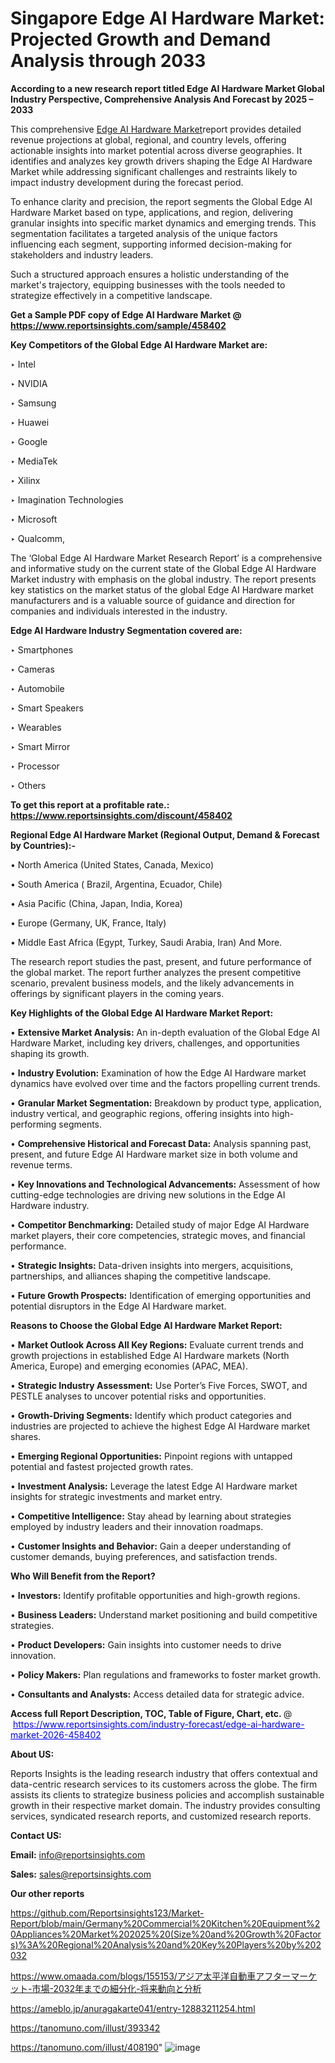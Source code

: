 # Singapore Edge AI Hardware Market: Projected Growth and Demand Analysis through 2033

<strong>According to a new research report titled Edge AI Hardware Market Global Industry Perspective, Comprehensive Analysis And Forecast by 2025 – 2033</strong>

This comprehensive <a href=https://www.reportsinsights.com/sample/458402>Edge AI Hardware Market</a>report provides detailed revenue projections at global, regional, and country levels, offering actionable insights into market potential across diverse geographies. It identifies and analyzes key growth drivers shaping the Edge AI Hardware Market while addressing significant challenges and restraints likely to impact industry development during the forecast period.

To enhance clarity and precision, the report segments the Global Edge AI Hardware Market based on type, applications, and region, delivering granular insights into specific market dynamics and emerging trends. This segmentation facilitates a targeted analysis of the unique factors influencing each segment, supporting informed decision-making for stakeholders and industry leaders.

Such a structured approach ensures a holistic understanding of the market's trajectory, equipping businesses with the tools needed to strategize effectively in a competitive landscape.

<strong>Get a Sample PDF copy of Edge AI Hardware Market </strong><strong>@<a href=https://www.reportsinsights.com/sample/458402 style=color:#0000ff;> https://www.reportsinsights.com/sample/458402</a></strong></font>

<strong>Key Competitors of the Global Edge AI Hardware Market are:</strong>

‣ Intel

‣ NVIDIA

‣ Samsung

‣ Huawei

‣ Google

‣ MediaTek

‣ Xilinx

‣ Imagination Technologies

‣ Microsoft

‣ Qualcomm,

The ‘Global Edge AI Hardware Market Research Report’ is a comprehensive and informative study on the current state of the Global Edge AI Hardware Market industry with emphasis on the global industry. The report presents key statistics on the market status of the global Edge AI Hardware market manufacturers and is a valuable source of guidance and direction for companies and individuals interested in the industry.

<strong>Edge AI Hardware Industry Segmentation covered are:</strong>

‣ Smartphones

‣ Cameras

‣ Automobile

‣ Smart Speakers

‣ Wearables

‣ Smart Mirror

‣ Processor

‣ Others

<strong>To get this report at a profitable rate.: <a href=https://www.reportsinsights.com/discount/458402 style=color:#0000ff;>https://www.reportsinsights.com/discount/458402</a></strong></font>

<strong>Regional Edge AI Hardware Market (Regional Output, Demand &amp; Forecast by Countries):-</strong>

• North America (United States, Canada, Mexico)

• South America ( Brazil, Argentina, Ecuador, Chile)

• Asia Pacific (China, Japan, India, Korea)

• Europe (Germany, UK, France, Italy)

• Middle East Africa (Egypt, Turkey, Saudi Arabia, Iran) And More.

The research report studies the past, present, and future performance of the global market. The report further analyzes the present competitive scenario, prevalent business models, and the likely advancements in offerings by significant players in the coming years.

<strong>Key Highlights of the Global Edge AI Hardware Market Report:</strong>

• <strong>Extensive Market Analysis:</strong> An in-depth evaluation of the Global Edge AI Hardware Market, including key drivers, challenges, and opportunities shaping its growth.

• <strong>Industry Evolution:</strong> Examination of how the Edge AI Hardware market dynamics have evolved over time and the factors propelling current trends.

• <strong>Granular Market Segmentation:</strong> Breakdown by product type, application, industry vertical, and geographic regions, offering insights into high-performing segments.

• <strong>Comprehensive Historical and Forecast Data:</strong> Analysis spanning past, present, and future Edge AI Hardware market size in both volume and revenue terms.

• <strong>Key Innovations and Technological Advancements:</strong> Assessment of how cutting-edge technologies are driving new solutions in the Edge AI Hardware industry.

• <strong>Competitor Benchmarking:</strong> Detailed study of major Edge AI Hardware market players, their core competencies, strategic moves, and financial performance.

• <strong>Strategic Insights:</strong> Data-driven insights into mergers, acquisitions, partnerships, and alliances shaping the competitive landscape.

• <strong>Future Growth Prospects:</strong> Identification of emerging opportunities and potential disruptors in the Edge AI Hardware market.

<strong>Reasons to Choose the Global Edge AI Hardware Market Report:</strong>

• <strong>Market Outlook Across All Key Regions:</strong> Evaluate current trends and growth projections in established Edge AI Hardware markets (North America, Europe) and emerging economies (APAC, MEA).

• <strong>Strategic Industry Assessment:</strong> Use Porter’s Five Forces, SWOT, and PESTLE analyses to uncover potential risks and opportunities.

• <strong>Growth-Driving Segments:</strong> Identify which product categories and industries are projected to achieve the highest Edge AI Hardware market shares.

• <strong>Emerging Regional Opportunities:</strong> Pinpoint regions with untapped potential and fastest projected growth rates.

• <strong>Investment Analysis:</strong> Leverage the latest Edge AI Hardware market insights for strategic investments and market entry.

• <strong>Competitive Intelligence:</strong> Stay ahead by learning about strategies employed by industry leaders and their innovation roadmaps.

• <strong>Customer Insights and Behavior:</strong> Gain a deeper understanding of customer demands, buying preferences, and satisfaction trends.

<strong>Who Will Benefit from the Report?</strong>

• <strong>Investors:</strong> Identify profitable opportunities and high-growth regions.

• <strong>Business Leaders:</strong> Understand market positioning and build competitive strategies.

• <strong>Product Developers:</strong> Gain insights into customer needs to drive innovation.

• <strong>Policy Makers:</strong> Plan regulations and frameworks to foster market growth.

• <strong>Consultants and Analysts:</strong> Access detailed data for strategic advice.
</ul>
<strong>Access full Report Description, TOC, Table of Figure, Chart, etc. </strong>@  <a href=https://www.reportsinsights.com/industry-forecast/edge-ai-hardware-market-2026-458402 style=color:#0000ff;>https://www.reportsinsights.com/industry-forecast/edge-ai-hardware-market-2026-458402</a></font>

<strong><strong>About US</strong>:</strong>

Reports Insights is the leading research industry that offers contextual and data-centric research services to its customers across the globe. The firm assists its clients to strategize business policies and accomplish sustainable growth in their respective market domain. The industry provides consulting services, syndicated research reports, and customized research reports.

<strong>Contact US:</strong>

<p class=""""><b>Email:</b> <a href=mailto:info@reportsinsights.com>info@reportsinsights.com</a></p>
<p class=""""><b>Sales:</b> <a href=mailto:sales@reportsinsights.com>sales@reportsinsights.com</a></p>

<strong>Our other reports</strong>

<a href=https://github.com/Reportsinsights123/Market-Report/blob/main/Germany%20Commercial%20Kitchen%20Equipment%20Appliances%20Market%202025%20(Size%20and%20Growth%20Factors)%3A%20Regional%20Analysis%20and%20Key%20Players%20by%202032>https://github.com/Reportsinsights123/Market-Report/blob/main/Germany%20Commercial%20Kitchen%20Equipment%20Appliances%20Market%202025%20(Size%20and%20Growth%20Factors)%3A%20Regional%20Analysis%20and%20Key%20Players%20by%202032</a>

<a href=https://www.omaada.com/blogs/155153/アジア太平洋自動車アフターマーケット-市場-2032年までの細分化-将来動向と分析>https://www.omaada.com/blogs/155153/アジア太平洋自動車アフターマーケット-市場-2032年までの細分化-将来動向と分析</a>

<a href=https://ameblo.jp/anuragakarte041/entry-12883211254.html>https://ameblo.jp/anuragakarte041/entry-12883211254.html</a>

<a href=https://tanomuno.com/illust/393342>https://tanomuno.com/illust/393342</a>

<a href=https://tanomuno.com/illust/408190>https://tanomuno.com/illust/408190</a>"
![image](https://github.com/user-attachments/assets/283014c1-f922-4566-b41c-e00262805df2)
